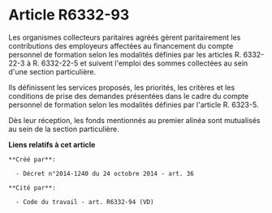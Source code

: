 # Article R6332-93

Les organismes collecteurs paritaires agréés gèrent paritairement les contributions des employeurs affectées au financement
du compte personnel de formation selon les modalités définies par les articles R. 6332-22-3 à R. 6332-22-5 et suivent
l'emploi des sommes collectées au sein d'une section particulière. 

Ils définissent les services proposés, les priorités, les critères et les conditions de prise des demandes présentées dans le
cadre du compte personnel de formation selon les modalités définies par l'article R. 6323-5. 

Dès leur réception, les fonds mentionnés au premier alinéa sont mutualisés au sein de la section particulière.

**Liens relatifs à cet article**

	**Créé par**:

	  - Décret n°2014-1240 du 24 octobre 2014 - art. 36

	**Cité par**:

	  - Code du travail - art. R6332-94 (VD)
